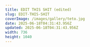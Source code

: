 ```yaml
---
title: EDIT THIS SHIT (edited)
slug: EDIT-THIS-SHIT
coverImage: /images/gallery/teto.jpg
date: 2025-06-18T04:31:43.956Z
updated: 2025-06-18T04:31:43.956Z
width: 736
height: 1040
---
```


<script>
  import Image from "$lib/components/atoms/Image.svelte";
</script>
